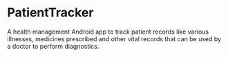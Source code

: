 # PatientTracker
A health management Android app to track patient records like various illnesses, medicines prescribed and other vital records that can be used by a doctor to perform diagnostics.
